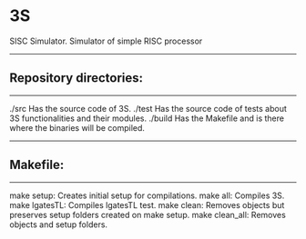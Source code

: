 # 3S
SISC Simulator. Simulator of simple RISC processor

<hr>
<h2>Repository directories:</h2>
<hr>

./src 	Has the source code of 3S.
./test 	Has the source code of tests about 3S functionalities and their modules.
./build Has the Makefile and is there where the binaries will be compiled.
	
<hr>
<h2>Makefile:</h2>
<hr>	
	make setup: 	Creates initial setup for compilations.
	make all:	Compiles 3S.
	make lgatesTL:	Compiles lgatesTL test.
	make clean:	Removes objects but preserves setup folders created on make setup.
	make clean_all: Removes objects and setup folders.
